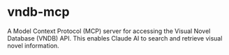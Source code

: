 # vndb-mcp
A Model Context Protocol (MCP) server for accessing the Visual Novel Database (VNDB) API. This enables Claude AI to search and retrieve visual novel information.

